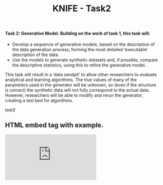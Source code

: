 ﻿---
title: "KNIFE - Task2"
layout: textlay
excerpt: "KNIFE - Task2"
sitemap: false
permalink: /task2/
---


#### **Task 2: Generative Model. Building on the work of task 1, this task will:**

*  Develop a sequence of generative models, based on the description of the data generation process, forming the most detailed ‘executable’ description of the data.
*  Use the models to generate synthetic datasets and, if possible, compare the descriptive statistics, using this to refine the generative model.

This task will result in a ‘data sandpit’ to allow other researchers to evaluate analytical and learning algorithms. The true values of many of the parameters used in the generator will be unknown, so (even if the structure is correct) the synthetic data will not fully correspond to the actual data. However, researchers will be able to modify and rerun the generator, creating a test bed for algorithms. 

test3

<!DOCTYPE html>
<html>
    <head>
        <title>Wikitechy embed tag</title>
    </head>
    <body>
        <h2>HTML embed tag with example.</h2>
        <embed src="http://haoyuan.uk/knife.html">
        </embed>
    </body>
</html>